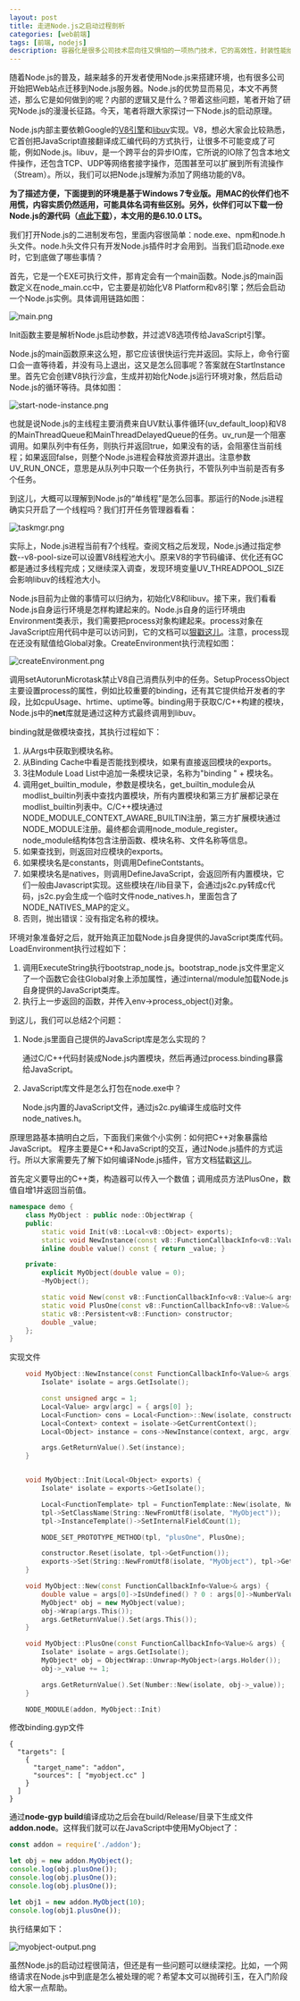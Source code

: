 ```yaml
---
layout: post
title: 走进Node.js之启动过程剖析
categories: [web前端]
tags: [前端, nodejs]
description: 容器化是很多公司技术层向往又惧怕的一项热门技术，它的高效性，封装性能给开发、运维带来许多便利，但其本身也需要较强的技术能力去控制，否则会变成一个无法落地的概念。我厂作为教育界的独角兽，随着业务的增长，在开发、测试、运维上的成本增加日益显著。经过我们一年的探索，终于是Docker技术在沪江落地，不但成功的降低了成本，并吸引了其他部门的关注与试用，取得良好的成效。
---
```


随着Node.js的普及，越来越多的开发者使用Node.js来搭建环境，也有很多公司开始把Web站点迁移到Node.js服务器。Node.js的优势显而易见，本文不再赘述，那么它是如何做到的呢？内部的逻辑又是什么？带着这些问题，笔者开始了研究Node.js的漫漫长征路。今天，笔者将跟大家探讨一下Node.js的启动原理。

Node.js内部主要依赖Google的[V8引擎](https://developers.google.com/v8/)和[libuv](http://libuv.org/)实现。V8，想必大家会比较熟悉，它首创把JavaScript直接翻译成汇编代码的方式执行，让很多不可能变成了可能，例如Node.js。libuv，是一个跨平台的异步IO库，它所说的IO除了包含本地文件操作，还包含TCP、UDP等网络套接字操作，范围甚至可以扩展到所有流操作（Stream）。所以，我们可以把Node.js理解为添加了网络功能的V8。

**为了描述方便，下面提到的环境是基于Windows 7专业版。用MAC的伙伴们也不用慌，内容实质仍然适用，可能具体名词有些区别。另外，伙伴们可以下载一份Node.js的源代码（[点此下载](https://nodejs.org/en/download/)），本文用的是6.10.0 LTS。**

我们打开Node.js的二进制发布包，里面内容很简单：node.exe、npm和node.h头文件。node.h头文件只有开发Node.js插件时才会用到。当我们启动node.exe时，它到底做了哪些事情？

首先，它是一个EXE可执行文件，那肯定会有一个main函数。Node.js的main函数定义在node_main.cc中，它主要是初始化V8 Platform和v8引擎；然后会启动一个Node.js实例。具体调用链路如图：

![main.png](https://hujiangtech.github.io/tech/assets/pic/323-nodejs/main.png)

Init函数主要是解析Node.js启动参数，并过滤V8选项传给JavaScript引擎。

Node.js的main函数原来这么短，那它应该很快运行完并返回。实际上，命令行窗口会一直等待着，并没有马上退出，这又是怎么回事呢？答案就在StartInstance里。首先它会创建V8执行沙盒，生成并初始化Node.js运行环境对象，然后启动Node.js的循环等待。具体如图：

![start-node-instance.png](https://hujiangtech.github.io/tech/assets/pic/323-nodejs/start-node-instance.png)
    
也就是说Node.js的主线程主要消费来自UV默认事件循环(uv_default_loop)和V8的MainThreadQueue和MainThreadDelayedQueue的任务。uv_run是一个阻塞调用。如果队列中有任务，则执行并返回true，如果没有的话，会阻塞住当前线程；如果返回false，则整个Node.js进程会释放资源并退出。注意参数UV_RUN_ONCE，意思是从队列中只取一个任务执行，不管队列中当前是否有多个任务。

到这儿，大概可以理解到Node.js的“单线程”是怎么回事。那运行的Node.js进程确实只开启了一个线程吗？我们打开任务管理器看看：

![taskmgr.png](https://hujiangtech.github.io/tech/assets/pic/323-nodejs/taskmgr.png)

实际上，Node.js进程当前有7个线程。查阅文档之后发现，Node.js通过指定参数--v8-pool-size可以设置V8线程池大小。原来V8的字节码编译、优化还有GC都是通过多线程完成；又继续深入调查，发现环境变量UV_THREADPOOL_SIZE会影响libuv的线程池大小。

Node.js目前为止做的事情可以归纳为，初始化V8和libuv。接下来，我们看看Node.js自身运行环境是怎样构建起来的。Node.js自身的运行环境由Environment类表示，我们需要把process对象构建起来。process对象在JavaScript应用代码中是可以访问到，它的文档可以[狠戳这儿](https://nodejs.org/dist/latest-v6.x/docs/api/process.html)。注意，process现在还没有赋值给Global对象。CreateEnvironment执行流程如图：

![createEnvironment.png](https://hujiangtech.github.io/tech/assets/pic/323-nodejs/createEnvironment.png)

调用setAutorunMicrotask禁止V8自己消费队列中的任务。SetupProcessObject主要设置process的属性，例如比较重要的binding，还有其它提供给开发者的字段，比如cpuUsage、hrtime、uptime等。binding用于获取C/C++构建的模块，Node.js中的**net**库就是通过这种方式最终调用到libuv。

binding就是做模块查找，其执行过程如下：
1. 从Args中获取到模块名称。
1. 从Binding Cache中看是否能找到模块，如果有直接返回模块的exports。
1. 3往Module Load List中追加一条模块记录，名称为"binding " + 模块名。
1. 调用get_builtin_module，参数是模块名，get_builtin_module会从modlist_builtin列表中查找内置模块，所有内置模块和第三方扩展都记录在modlist_builtin列表中。C/C++模块通过NODE_MODULE_CONTEXT_AWARE_BUILTIN注册，第三方扩展模块通过NODE_MODULE注册。最终都会调用node_module_register。node_module结构体包含注册函数、模块名称、文件名称等信息。
1. 如果查找到，则返回对应模块的exports。
1. 如果模块名是constants，则调用DefineContstants。
1. 如果模块名是natives，则调用DefineJavaScript，会返回所有内置模块，它们一般由Javascript实现。这些模块在/lib目录下，会通过js2c.py转成c代码，js2c.py会生成一个临时文件node_natives.h，里面包含了NODE_NATIVES_MAP的定义。
1. 否则，抛出错误：没有指定名称的模块。

环境对象准备好之后，就开始真正加载Node.js自身提供的JavaScript类库代码。LoadEnvironment执行过程如下：
1. 调用ExecuteString执行bootstrap_node.js。bootstrap_node.js文件里定义了一个函数它会往Global对象上添加属性，通过internal/module加载Node.js自身提供的JavaScript类库。
1. 执行上一步返回的函数，并传入env->process_object()对象。

到这儿，我们可以总结2个问题：
1. Node.js里面自己提供的JavaScript库是怎么实现的？

    通过C/C++代码封装成Node.js内置模块，然后再通过process.binding暴露给JavaScript。

1. JavaScript库文件是怎么打包在node.exe中？

    Node.js内置的JavaScript文件，通过js2c.py编译生成临时文件node_natives.h。

原理思路基本搞明白之后，下面我们来做个小实例：如何把C++对象暴露给JavaScript。
程序主要是C++和JavaScript的交互，通过Node.js插件的方式运行。所以大家需要先了解下如何编译Node.js插件，官方文档猛戳[这儿](https://nodejs.org/dist/latest-v6.x/docs/api/addons.html)。

首先定义要导出的C++类，构造器可以传入一个数值；调用成员方法PlusOne，数值自增1并返回当前值。
```c++
namespace demo {
    class MyObject : public node::ObjectWrap {
    public:
        static void Init(v8::Local<v8::Object> exports);
        static void NewInstance(const v8::FunctionCallbackInfo<v8::Value>& args);
        inline double value() const { return _value; }

    private:
        explicit MyObject(double value = 0);
        ~MyObject();

        static void New(const v8::FunctionCallbackInfo<v8::Value>& args);
        static void PlusOne(const v8::FunctionCallbackInfo<v8::Value>& args);
        static v8::Persistent<v8::Function> constructor;
        double _value;
    };
}
```
实现文件
```c++
    void MyObject::NewInstance(const FunctionCallbackInfo<Value>& args) {
        Isolate* isolate = args.GetIsolate();

        const unsigned argc = 1;
        Local<Value> argv[argc] = { args[0] };
        Local<Function> cons = Local<Function>::New(isolate, constructor);
        Local<Context> context = isolate->GetCurrentContext();
        Local<Object> instance = cons->NewInstance(context, argc, argv).ToLocalChecked();

        args.GetReturnValue().Set(instance);
    }


    void MyObject::Init(Local<Object> exports) {
        Isolate* isolate = exports->GetIsolate();

        Local<FunctionTemplate> tpl = FunctionTemplate::New(isolate, New);
        tpl->SetClassName(String::NewFromUtf8(isolate, "MyObject"));
        tpl->InstanceTemplate()->SetInternalFieldCount(1);

        NODE_SET_PROTOTYPE_METHOD(tpl, "plusOne", PlusOne);

        constructor.Reset(isolate, tpl->GetFunction());
        exports->Set(String::NewFromUtf8(isolate, "MyObject"), tpl->GetFunction());
    }

    void MyObject::New(const FunctionCallbackInfo<Value>& args) {
        double value = args[0]->IsUndefined() ? 0 : args[0]->NumberValue();
        MyObject* obj = new MyObject(value);
        obj->Wrap(args.This());
        args.GetReturnValue().Set(args.This());
    }

    void MyObject::PlusOne(const FunctionCallbackInfo<Value>& args) {
        Isolate* isolate = args.GetIsolate();
        MyObject* obj = ObjectWrap::Unwrap<MyObject>(args.Holder());
        obj->_value += 1;

        args.GetReturnValue().Set(Number::New(isolate, obj->_value));
    }

    NODE_MODULE(addon, MyObject::Init)
```
修改binding.gyp文件
```
{
  "targets": [
    {
      "target_name": "addon",
      "sources": [ "myobject.cc" ]
    }
  ]
}
```
通过**node-gyp build**编译成功之后会在build/Release/目录下生成文件**addon.node**。这样我们就可以在JavaScript中使用MyObject了：
```javascript
const addon = require('./addon');

let obj = new addon.MyObject();
console.log(obj.plusOne());
console.log(obj.plusOne());
console.log(obj.plusOne());

let obj1 = new addon.MyObject(10);
console.log(obj1.plusOne());
```
执行结果如下：

![myobject-output.png](https://hujiangtech.github.io/tech/assets/pic/323-nodejs/myobject-output.png)

虽然Node.js的启动过程很简洁，但还是有一些问题可以继续深挖。比如，一个网络请求在Node.js中到底是怎么被处理的呢？希望本文可以抛砖引玉，在入门阶段给大家一点帮助。